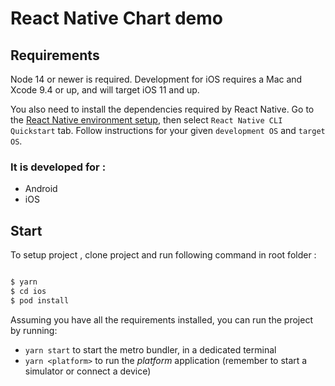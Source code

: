 # React Native Chart demo

## Requirements

Node 14 or newer is required. Development for iOS requires a Mac and Xcode 9.4 or up, and will target iOS 11 and up.

You also need to install the dependencies required by React Native.
Go to the [React Native environment setup](https://reactnative.dev/docs/environment-setup), then select `React Native CLI Quickstart` tab.
Follow instructions for your given `development OS` and `target OS`.

### It is developed for  :

- Android
- iOS


## Start

To setup project , clone project and run following command in root folder  :

```bash

$ yarn
$ cd ios
$ pod install

```

Assuming you have all the requirements installed, you can run the project by running:

- `yarn start` to start the metro bundler, in a dedicated terminal
- `yarn <platform>` to run the _platform_ application (remember to start a simulator or connect a device)

